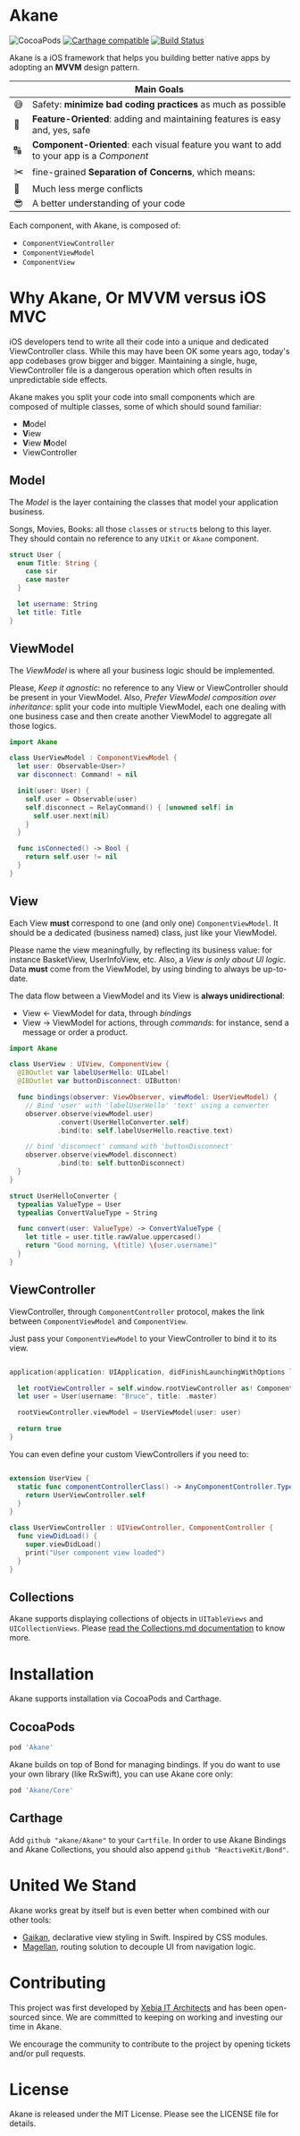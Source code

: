 # Akane
![CocoaPods](https://img.shields.io/cocoapods/v/Akane.svg) [![Carthage compatible](https://img.shields.io/badge/Carthage-compatible-4BC51D.svg?style=flat)](https://github.com/Carthage/Carthage) [![Build Status](https://travis-ci.org/akane/Akane.svg)](https://travis-ci.org/akane/Akane)

Akane is a iOS framework that helps you building better native apps by adopting an **MVVM** design pattern.

|               |  Main Goals  |
|---------------|--------------|
| :sweat_smile: | Safety: **minimize bad coding practices** as much as possible
| :wrench:       | **Feature-Oriented**: adding and maintaining features is easy and, yes, safe
| :capital_abcd: | **Component-Oriented**: each visual feature you want to add to your app is a *Component*
| :scissors:     | fine-grained **Separation of Concerns**, which means:
| :dancers:      | Much less merge conflicts
| :sunglasses:   | A better understanding of your code

Each component, with Akane, is composed of:
- `ComponentViewController`
- `ComponentViewModel`
- `ComponentView`

# Why Akane, Or MVVM versus iOS MVC

iOS developers tend to write all their code into a unique and dedicated ViewController class. While this may have been OK some years ago, today's app codebases grow bigger and bigger. Maintaining a single, huge, ViewController file is a dangerous operation which often results in unpredictable side effects.

Akane makes you split your code into small components which are composed of multiple classes, some of which should sound familiar:

- **M**odel
- **V**iew
- **V**iew **M**odel
- ViewController

## Model

The *Model* is the layer containing the classes that model your application business.

Songs, Movies, Books: all those `class`es or `struct`s belong to this layer. They should contain no reference to any `UIKit` or `Akane` component.

```swift
struct User {
  enum Title: String {
    case sir
    case master
  }

  let username: String
  let title: Title
}
```

## ViewModel

The *ViewModel* is where all your business logic should be implemented.

Please, *Keep it agnostic*: no reference to any View or ViewController should be present in your ViewModel. Also, *Prefer ViewModel composition over inheritance*: split your code into multiple ViewModel, each one dealing with one business case and then create another ViewModel to aggregate all those logics.

```swift
import Akane

class UserViewModel : ComponentViewModel {
  let user: Observable<User>?
  var disconnect: Command! = nil

  init(user: User) {
    self.user = Observable(user)
    self.disconnect = RelayCommand() { [unowned self] in
      self.user.next(nil)
    }
  }

  func isConnected() -> Bool {
    return self.user != nil
  }
}

```

## View

Each View **must** correspond to one (and only one) `ComponentViewModel`. It should be a dedicated (business named) class, just like your ViewModel.

Please name the view meaningfully, by reflecting its business value: for instance BasketView, UserInfoView, etc. Also, a *View is only about UI logic*. Data **must** come from the ViewModel, by using binding to always be up-to-date.

The data flow between a ViewModel and its View is **always unidirectional**:

- View <- ViewModel for data, through *bindings*
- View -> ViewModel for actions, through *commands*: for instance, send a message or order a product.

```swift
import Akane

class UserView : UIView, ComponentView {
  @IBOutlet var labelUserHello: UILabel!
  @IBOutlet var buttonDisconnect: UIButton!

  func bindings(observer: ViewObserver, viewModel: UserViewModel) {
    // Bind 'user' with 'labelUserHello' 'text' using a converter
    observer.observe(viewModel.user)
            .convert(UserHelloConverter.self)
            .bind(to: self.labelUserHello.reactive.text)

    // bind 'disconnect' command with 'buttonDisconnect'
    observer.observe(viewModel.disconnect)
            .bind(to: self.buttonDisconnect)
  }
}

struct UserHelloConverter {
  typealias ValueType = User
  typealias ConvertValueType = String

  func convert(user: ValueType) -> ConvertValueType {
    let title = user.title.rawValue.uppercased()
    return "Good morning, \(title) \(user.username)"
  }
}

```

## ViewController

ViewController, through `ComponentController` protocol, makes the link between `ComponentViewModel` and `ComponentView`.

Just pass your `ComponentViewModel` to your ViewController to bind it to its view.

```swift

application(application: UIApplication, didFinishLaunchingWithOptions launchOptions: [NSObject : AnyObject]?) -> Bool {  

  let rootViewController = self.window.rootViewController as! ComponentViewController
  let user = User(username: "Bruce", title: .master)

  rootViewController.viewModel = UserViewModel(user: user)

  return true
}

```

You can even define your custom ViewControllers if you need to:

```swift

extension UserView {
  static func componentControllerClass() -> AnyComponentController.Type {
    return UserViewController.self
  }
}

class UserViewController : UIViewController, ComponentController {
  func viewDidLoad() {
    super.viewDidLoad()
    print("User component view loaded")
  }
}

```

## Collections

Akane supports displaying collections of objects in `UITableViews` and `UICollectionViews`.
Please [read the Collections.md documentation](Documentation/Collections.md) to know more.


# Installation

Akane supports installation via CocoaPods and Carthage.

## CocoaPods

```ruby
pod 'Akane'
```

Akane builds on top of Bond for managing bindings. If you do want to use your own library (like RxSwift), you can use Akane core only:

```ruby
pod 'Akane/Core'
```

## Carthage

Add `github "akane/Akane"` to your `Cartfile`.
In order to use Akane Bindings and Akane Collections, you should also append `github "ReactiveKit/Bond"`.

# United We Stand

Akane works great by itself but is even better when combined with our other tools:

- [Gaikan](https://github.com/akane/Gaikan), declarative view styling in Swift. Inspired by CSS modules.
- [Magellan](https://github.com/akane/Magellan), routing solution to decouple UI from navigation logic.

# Contributing

This project was first developed by [Xebia IT Architects](http://xebia.fr) and has been open-sourced since. We are committed to keeping on working and investing our time in Akane.

We encourage the community to contribute to the project by opening tickets and/or pull requests.

# License

Akane is released under the MIT License. Please see the LICENSE file for details.
